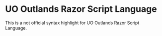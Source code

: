# UO Outlands Razor Script Language

This is a not official syntax highlight for UO Outlands Razor Script Language.
